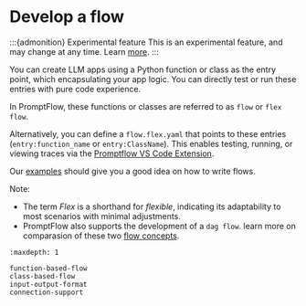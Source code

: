 # Develop a flow

:::{admonition} Experimental feature
This is an experimental feature, and may change at any time. Learn [more](../faq.md#stable-vs-experimental).
:::

You can create LLM apps using a Python function or class as the entry point, which encapsulating your app logic. You can directly test or run these entries with pure code experience. 

In PromptFlow, these functions or classes are referred to as `flow` or `flex flow`. 

Alternatively, you can define a `flow.flex.yaml` that points to these entries (`entry:function_name` or `entry:ClassName`). This enables testing, running, or viewing traces via the [Promptflow VS Code Extension](https://marketplace.visualstudio.com/items?itemName=prompt-flow.prompt-flow).

Our [examples](https://github.com/microsoft/promptflow/tree/main/examples/flex-flows) should give you a good idea on how to write flows.

Note: 
- The term *Flex* is a shorthand for *flexible*, indicating its adaptability to most scenarios with minimal adjustments.
- PromptFlow also supports the development of a `dag flow`. learn more on comparasion of these two [flow concepts](../../concepts/concept-flows.md).


```{toctree}
:maxdepth: 1

function-based-flow
class-based-flow
input-output-format
connection-support
```
